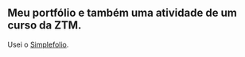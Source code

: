 ## Meu portfólio e também uma atividade de um curso da ZTM.
Usei o [Simplefolio](https://github.com/cobiwave/simplefolio).